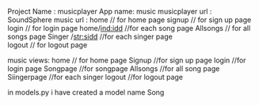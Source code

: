 Project Name : musicplayer
App name: music
musicplayer url : SoundSphere
music url : home  // for home page
           signup // for sign up page
           login  // for login page
           home/<ind:idd>  //for each song page
           Allsongs       // for all songs page
           Singer /<str:sidd>        //for each singer page  
           logout                // for logout page

music views: home  // for home page
            Signup  //for sign up page
            login   //for login page
            Songpage  //for songpage
            Allsongs  //for all song page
            Siingerpage  //for each singer
            logout       //for logout page


in models.py i have created a model name Song

           


           
           
